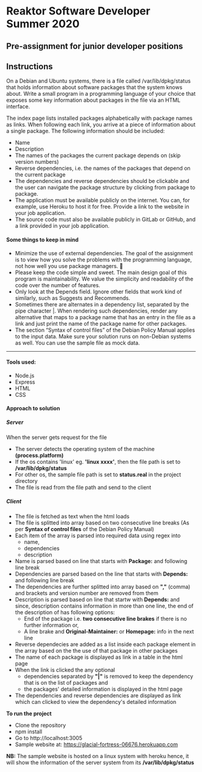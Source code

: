 # Reaktor Software Developer Summer 2020

## Pre-assignment for junior developer positions

## Instructions

On a Debian and Ubuntu systems, there is a file called /var/lib/dpkg/status that holds information about software packages that the system knows about. Write a small program in a programming language of your choice that exposes some key information about packages in the file via an HTML interface.

The index page lists installed packages alphabetically with package names as links.
When following each link, you arrive at a piece of information about a single package. The following information should be included:

- Name
- Description
- The names of the packages the current package depends on (skip version numbers)
- Reverse dependencies, i.e. the names of the packages that depend on the current package
- The dependencies and reverse dependencies should be clickable and the user can navigate the package structure by clicking from package to package.
- The application must be available publicly on the internet. You can, for example, use Heroku to host it for free. Provide a link to the website in your job application.
- The source code must also be available publicly in GitLab or GitHub, and a link provided in your job application.

#### Some things to keep in mind

- Minimize the use of external dependencies. The goal of the assignment is to view how you solve the problems with the programming language, not how well you use package managers. 🙂
- Please keep the code simple and sweet. The main design goal of this program is maintainability. We value the simplicity and readability of the code over the number of features.
- Only look at the Depends field. Ignore other fields that work kind of similarly, such as Suggests and Recommends.
- Sometimes there are alternates in a dependency list, separated by the pipe character |. When rendering such dependencies, render any alternative that maps to a package name that has an entry in the file as a link and just print the name of the package name for other packages.
- The section “Syntax of control files” of the Debian Policy Manual applies to the input data.
  Make sure your solution runs on non-Debian systems as well. You can use the sample file as mock data.

---

#### Tools used:

- Node.js
- Express
- HTML
- CSS

#### Approach to solution

##### Server

When the server gets request for the file

- The server detects the operating system of the machine **(process.platform)**
- If the os contains 'linux' eg. **'linux xxxx'**, then the file path is set to **/var/lib/dpkg/status**
- For other os, the sample file path is set to **status.real** in the project directory
- The file is read from the file path and send to the client

##### Client

- The file is fetched as text when the html loads
- The file is splitted into array based on two consecutive line breaks (As per **Syntax of control files** of the Debian Policy Manual)
- Each item of the array is parsed into required data using regex into
  - name,
  - dependencies
  - description
- Name is parsed based on line that starts with **Package:** and following line break
- Dependencies are parsed based on the line that starts with **Depends:** and following line break
- The dependencies are further splitted into array based on **","** (comma) and brackets and version number are removed from them
- Description is parsed based on line that startw with **Depends:** and since, description contains information in more than one line, the end of the description of has following options:
  - End of the package i.e. **two consecutive line brakes** if there is no further information or,
  - A line brake and **Original-Maintainer:** or **Homepage:** info in the next line
- Reverse dependecies are added as a list inside each package element in the array based on the the use of that package in other packages
- The name of each package is displayed as link in a table in the html page
- When the link is clicked the any optional
  - dependencies separated by **"|"** is removed to keep the dependency that is on the list of packages and
  - the packages' detailed information is displayed in the html page
- The dependencies and reverse dependencies are displayed as link which can clicked to view the dependency's detailed information

**To run the project**

- Clone the repository
- npm install
- Go to http://localhost:3005
- Sample website at: https://glacial-fortress-06676.herokuapp.com

**NB:**
The sample website is hosted on a linux system with heroku hence, it will show the information of the server system from its **/var/lib/dpkg/status**
